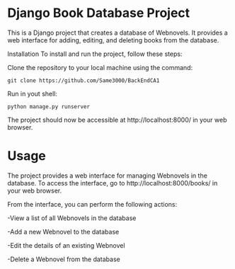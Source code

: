 # Django Book Database Project
This is a Django project that creates a database of Webnovels. It provides a web interface for adding, editing, and deleting books from the database.

Installation
To install and run the project, follow these steps:

Clone the repository to your local machine using the command:

```
git clone https://github.com/Same3000/BackEndCA1
```

Run in yout shell: 

```
python manage.py runserver
```

The project should now be accessible at http://localhost:8000/ in your web browser.

# Usage
The project provides a web interface for managing Webnovels in the database. To access the interface, go to http://localhost:8000/books/ in your web browser.

From the interface, you can perform the following actions:

-View a list of all Webnovels in the database

-Add a new Webnovel to the database

-Edit the details of an existing Webnovel

-Delete a Webnovel from the database

